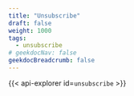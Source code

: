 ```yaml
---
title: "Unsubscribe"
draft: false
weight: 1000
tags:
  - unsubscribe
# geekdocNav: false
geekdocBreadcrumb: false
---
```


{{< api-explorer id=`unsubscribe` >}}

